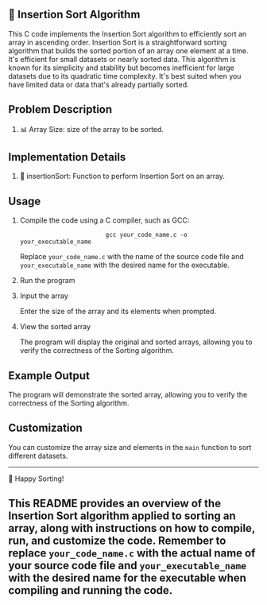  🧹 Insertion Sort Algorithm
--------------------

This C code implements the Insertion Sort algorithm to efficiently sort an array in ascending order. Insertion Sort is a straightforward sorting algorithm that builds the sorted portion of an array one element at a time. It's efficient for small datasets or nearly sorted data. This algorithm is known for its simplicity and stability but becomes inefficient for large datasets due to its quadratic time complexity. It's best suited when you have limited data or data that's already partially sorted.


Problem Description
--------------------

1. 📊 Array Size: size of the array to be sorted.


Implementation Details
-----------------------

1. 🤞 insertionSort: Function to perform Insertion Sort on an array.


Usage
------

1. Compile the code using a C compiler, such as GCC:

 							   gcc your_code_name.c -o your_executable_name

	Replace `your_code_name.c` with the name of the source code file and `your_executable_name` with the desired name for the executable.

2. Run the program


3. Input the array

	Enter the size of the array and its elements when prompted.


4. View the sorted array

	The program will display the original and sorted arrays, allowing you to verify the correctness of the Sorting algorithm.


Example Output
--------------

The program will demonstrate the sorted array, allowing you to verify the correctness of the Sorting algorithm.


Customization
-------------

You can customize the array size and elements in the `main` function to sort different datasets.


-------------
🚀 Happy Sorting!

This README provides an overview of the Insertion Sort algorithm applied to sorting an array, along with instructions on how to compile, run, and customize the code. Remember to replace `your_code_name.c` with the actual name of your source code file and `your_executable_name` with the desired name for the executable when compiling and running the code.
-------------



